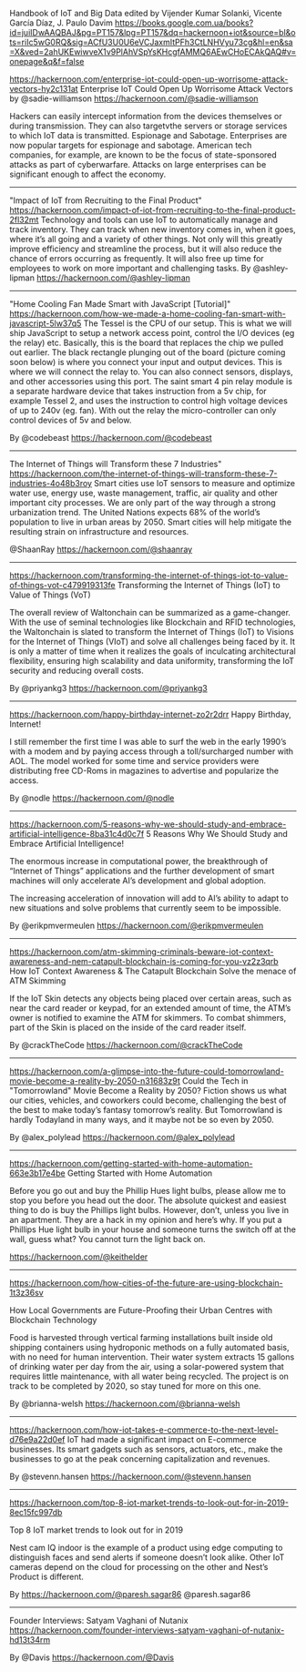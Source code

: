 Handbook of IoT and Big Data edited by Vijender Kumar Solanki, Vicente García Díaz, J. Paulo Davim
https://books.google.com.ua/books?id=juiIDwAAQBAJ&pg=PT157&lpg=PT157&dq=hackernoon+iot&source=bl&ots=riIc5wG0RQ&sig=ACfU3U0U6eVCJaxmItPFh3CtLNHVyu73cg&hl=en&sa=X&ved=2ahUKEwiwveX1v9PlAhVSpYsKHcgfAMMQ6AEwCHoECAkQAQ#v=onepage&q&f=false

https://hackernoon.com/enterprise-iot-could-open-up-worrisome-attack-vectors-hy2c131at
Enterprise IoT Could Open Up Worrisome Attack Vectors
by @sadie-williamson https://hackernoon.com/@sadie-williamson

Hackers can easily intercept information from the devices themselves or during transmission. They can also targetvthe servers or storage services to which IoT data is transmitted. Espionage and Sabotage. Enterprises are now popular targets for espionage and sabotage. American tech companies, for example, are known to be the focus of state-sponsored
attacks as part of cyberwarfare. Attacks on large enterprises can be
significant enough to affect the economy.

---

"Impact of IoT from Recruiting to the Final Product"
https://hackernoon.com/impact-of-iot-from-recruiting-to-the-final-product-2fl32mt
Technology and tools can use IoT to automatically manage and track inventory. They can track when new inventory comes in, when it goes, where it’s all going and a variety of other things. Not only will this greatly improve efficiency and streamline the process, but it will also reduce the chance of errors occurring as frequently. It will also free up time for employees to work on more important and challenging tasks.
By @ashley-lipman https://hackernoon.com/@ashley-lipman

---

"Home Cooling Fan Made Smart with JavaScript [Tutorial]"
https://hackernoon.com/how-we-made-a-home-cooling-fan-smart-with-javascript-5lw37q5
The Tessel is the CPU of our setup. This is what we will ship JavaScript to setup a network access point, control the I/O devices (eg the relay) etc. Basically, this is the board that replaces the chip we pulled out earlier.
The black rectangle plunging out of the board (picture coming soon below) is where you connect your input and output devices. This is where we will connect the relay to. You can also connect sensors, displays, and other accessories using this port.
The saint smart 4 pin relay module is a separate hardware device that takes instruction from a 5v chip, for example Tessel 2, and uses the instruction to control high voltage devices of up to 240v (eg. fan). With out the relay the micro-controller can only control devices of 5v and below.

By @codebeast https://hackernoon.com/@codebeast

---

The Internet of Things will Transform these 7 Industries"
https://hackernoon.com/the-internet-of-things-will-transform-these-7-industries-4o48b3roy
Smart cities use IoT sensors to measure and optimize water use, energy use, waste management, traffic, air quality and other important city processes. We are only part of the way through a strong urbanization trend. The United Nations expects 68% of the world’s population to live in urban areas by 2050. Smart cities will help mitigate the resulting strain on infrastructure and resources.

@ShaanRay  https://hackernoon.com/@shaanray

---

https://hackernoon.com/transforming-the-internet-of-things-iot-to-value-of-things-vot-c479919313fe
Transforming the Internet of Things (IoT) to Value of Things (VoT)

The overall review of Waltonchain can be summarized as a game-changer. With the use of seminal technologies like Blockchain and RFID technologies, the Waltonchain is slated to transform the Internet of Things (IoT) to Visions for the Internet of Things (VIoT) and solve all challenges being faced by it. It is only a matter of time when it realizes the goals of inculcating architectural flexibility, ensuring high scalability and data uniformity, transforming the IoT security and reducing overall costs.

By @priyankg3 https://hackernoon.com/@priyankg3

---

https://hackernoon.com/happy-birthday-internet-zo2r2drr
Happy Birthday, Internet!

I still remember the first time I was able to surf the web in the early
1990’s with a modem and by paying access through a toll/surcharged
number with AOL. The model worked for some time and service providers
were distributing free CD-Roms in magazines to advertise and popularize
the access.

By @nodle https://hackernoon.com/@nodle

---

https://hackernoon.com/5-reasons-why-we-should-study-and-embrace-artificial-intelligence-8ba31c4d0c7f
5 Reasons Why We Should Study and Embrace Artificial Intelligence!

The enormous increase in computational power, the breakthrough of “Internet of Things” applications and the further development of smart machines will only accelerate AI’s development and global adoption.

The increasing acceleration of innovation will add to AI’s ability to adapt to new situations and solve problems that currently seem to be impossible.

By @erikpmvermeulen https://hackernoon.com/@erikpmvermeulen

---

https://hackernoon.com/atm-skimming-criminals-beware-iot-context-awareness-and-nem-catapult-blockchain-is-coming-for-you-vz2z3qrb
How IoT Context Awareness & The Catapult Blockchain Solve the menace of ATM Skimming

If the IoT Skin detects any objects being placed over certain areas, such as near the card reader or keypad, for an extended amount of time, the ATM’s owner is notified to examine the ATM for skimmers. To combat shimmers, part of the Skin is placed on the inside of the card reader itself.


By @crackTheCode https://hackernoon.com/@crackTheCode

---

https://hackernoon.com/a-glimpse-into-the-future-could-tomorrowland-movie-become-a-reality-by-2050-n31683z9t
Could the Tech in "Tomorrowland" Movie Become a Reality by 2050?
Fiction shows us what our cities, vehicles, and coworkers could become, challenging the best of the best to make today’s fantasy tomorrow’s reality. But Tomorrowland is hardly Todayland in many ways, and it maybe not be so even by 2050.

By @alex_polylead https://hackernoon.com/@alex_polylead

---
https://hackernoon.com/getting-started-with-home-automation-663e3b17e4be
Getting Started with Home Automation

Before you go out and buy the Phillip Hues light bulbs, please allow me to stop you before you head out the door. The absolute quickest and easiest thing to do is buy the Phillips light bulbs. However, don’t, unless you live in an apartment. They are a hack in my opinion and here’s why. If you put a Phillips Hue light bulb in your house and someone turns the switch off at the wall, guess what? You cannot turn the light back on.

https://hackernoon.com/@keithelder


---

https://hackernoon.com/how-cities-of-the-future-are-using-blockchain-1t3z36sv

How Local Governments are Future-Proofing their Urban Centres with Blockchain Technology

Food is harvested through vertical farming installations built inside old shipping containers using hydroponic methods on a fully automated basis, with no need for human intervention. Their water system extracts 15 gallons of drinking water per day from the air, using a solar-powered system that requires little maintenance, with all water being recycled. The project is on track to be completed by 2020, so stay tuned for more on this one.

By @brianna-welsh https://hackernoon.com/@brianna-welsh

---

https://hackernoon.com/how-iot-takes-e-commerce-to-the-next-level-d76e9a22d0ef
IoT had made a significant impact on E-commerce businesses. Its smart gadgets such as sensors, actuators, etc., make the businesses to go at the peak concerning capitalization and revenues.

By @stevenn.hansen https://hackernoon.com/@stevenn.hansen

---

https://hackernoon.com/top-8-iot-market-trends-to-look-out-for-in-2019-8ec15fc997db

Top 8 IoT market trends to look out for in 2019

Nest cam IQ indoor is the example of a product using edge computing to distinguish faces and send alerts if someone doesn’t look alike. Other IoT cameras depend on the cloud for processing on the other and Nest’s Product is different.

By https://hackernoon.com/@paresh.sagar86 @paresh.sagar86

---

Founder Interviews: Satyam Vaghani of Nutanix
https://hackernoon.com/founder-interviews-satyam-vaghani-of-nutanix-hd13t34rm

By @Davis https://hackernoon.com/@Davis
